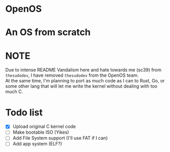 # OpenOS
# An OS from scratch
# NOTE
Due to intense README Vandalism here and hate towards me (sc39) from `thesudodev`, I have removed `thesudodev` from the OpenOS team.  
At the same time, I'm planning to port as much code as I can to Rust, Go, or some other lang that will let me write the kernel without dealing with too much C.
# Todo list
- [x] Upload original C kernel code
- [ ] Make bootable ISO (Yikes)
- [ ] Add File System support (I'll use FAT if I can)
- [ ] Add app system (ELF?)

